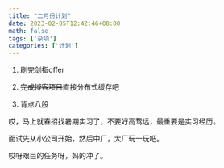 ```yaml
---
title: "二月份计划"
date: 2023-02-05T12:42:46+08:00
math: false
tags: ['杂项']
categories: ['计划']
---
```


1. 刷完剑指offer

2. ~~完成博客项目~~直接分布式缓存吧

3. 背点八股

哎，马上就春招找暑期实习了，不要好高骛远，最重要是实习经历。

面试先从小公司开始，然后中厂，大厂玩一玩吧。

哎呀艰巨的任务呀，妈的冲了。
